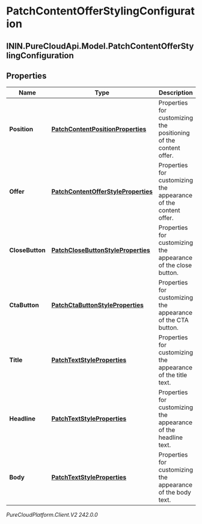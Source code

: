 # PatchContentOfferStylingConfiguration

## ININ.PureCloudApi.Model.PatchContentOfferStylingConfiguration

## Properties

|Name | Type | Description | Notes|
|------------ | ------------- | ------------- | -------------|
| **Position** | [**PatchContentPositionProperties**](PatchContentPositionProperties) | Properties for customizing the positioning of the content offer. | [optional] |
| **Offer** | [**PatchContentOfferStyleProperties**](PatchContentOfferStyleProperties) | Properties for customizing the appearance of the content offer. | [optional] |
| **CloseButton** | [**PatchCloseButtonStyleProperties**](PatchCloseButtonStyleProperties) | Properties for customizing the appearance of the close button. | [optional] |
| **CtaButton** | [**PatchCtaButtonStyleProperties**](PatchCtaButtonStyleProperties) | Properties for customizing the appearance of the CTA button. | [optional] |
| **Title** | [**PatchTextStyleProperties**](PatchTextStyleProperties) | Properties for customizing the appearance of the title text. | [optional] |
| **Headline** | [**PatchTextStyleProperties**](PatchTextStyleProperties) | Properties for customizing the appearance of the headline text. | [optional] |
| **Body** | [**PatchTextStyleProperties**](PatchTextStyleProperties) | Properties for customizing the appearance of the body text. | [optional] |



_PureCloudPlatform.Client.V2 242.0.0_
